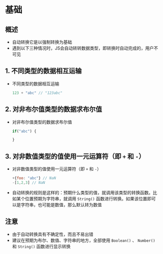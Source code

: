 # 基础

## 概述

+ 自动转换它是以强制转换为基础
+ 遇到以下三种情况时，JS会自动转转数据类型，即转换时自动完成的，用户不可见

## 1. 不同类型的数据相互运输

+ 不同类型的数据相互运输

  ```js
  123 + "abc" // "123abc"
  ```

## 2. 对非布尔值类型的数据求布尔值

+ 对非布尔值类型的数据求布尔值

  ```js
  if("abc") {

  }
  ```

## 3. 对非数值类型的值使用一元运算符（即 `+` 和 `-`）

+ 对非数值类型的值使用一元运算符（即 `+` 和 `-`）

  ```js
  +{foo: "abc"} // NaN
  -[1,2,3] // NaN
  ```

+ 自动转换的规则是这样的：预期什么类型的值，就调用该类型的转换函数。比如某个位置预期为字符串，就调用 `String()` 函数进行转换。如果该位置即可以是字符串，也可能是数值，那么默认转为数值

## 注意

+ 由于自动转换具有不确定性，而且不易出错
+ 建议在预期为布尔、数值、字符串的地方，全部使用 `Boolean()` 、 `Number()` 和 `String()` 函数进行显示转换
